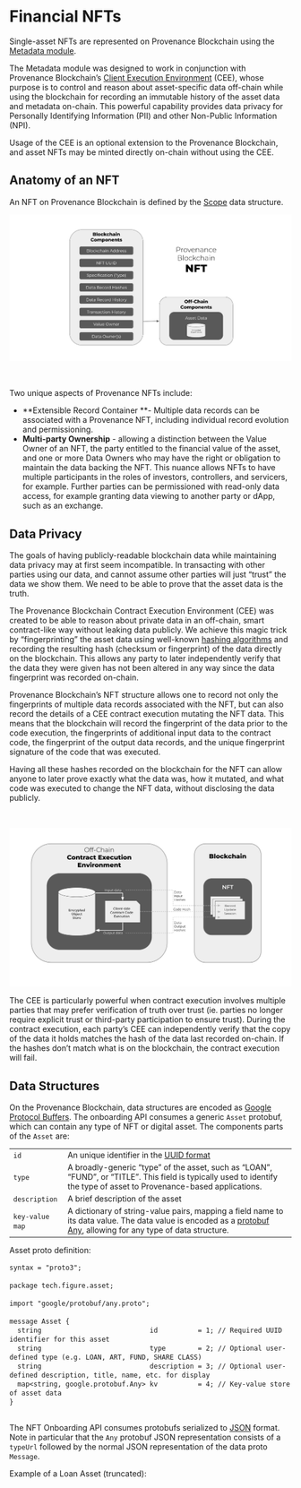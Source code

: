# Financial NFTs 

Single-asset NFTs are represented on Provenance Blockchain using the [Metadata module](https://docs.provenance.io/modules/metadata-module).

The Metadata module was designed to work in conjunction with Provenance Blockchain’s [Client Execution Environment](https://docs.provenance.io/p8e/overview) (CEE), whose purpose is to control and reason about asset-specific data off-chain while using the blockchain for recording an immutable history of the asset data and metadata on-chain. This powerful capability provides data privacy for Personally Identifying Information (PII) and other Non-Public Information (NPI).

Usage of the CEE is an optional extension to the Provenance Blockchain, and asset NFTs may be minted directly on-chain without using the CEE.
  

## Anatomy of an NFT 

An NFT on Provenance Blockchain is defined by the [Scope](https://docs.provenance.io/modules/metadata-module#scope-data-structures) data structure.

![nft](/img/learn/asset-lifecycle/nft.png)

<br/>

Two unique aspects of Provenance NFTs include:



* **Extensible Record Container **- Multiple data records can be associated with a Provenance NFT, including individual record evolution and permissioning.
* **Multi-party Ownership** - allowing a distinction between the Value Owner of an NFT, the party entitled to the financial value of the asset, and one or more Data Owners who may have the right or obligation to maintain the data backing the NFT. This nuance allows NFTs to have multiple participants in the roles of investors, controllers, and servicers, for example. Further parties can be permissioned with read-only data access, for example granting data viewing to another party or dApp, such as an exchange.


## Data Privacy

The goals of having publicly-readable blockchain data while maintaining data privacy may at first seem incompatible. In transacting with other parties using our data, and cannot assume other parties will just “trust” the data we show them. We need to be able to prove that the asset data is the truth.

The Provenance Blockchain Contract Execution Environment (CEE) was created to be able to reason about private data in an off-chain, smart contract-like way without leaking data publicly. We achieve this magic trick by “fingerprinting” the asset data using well-known [hashing algorithms](https://www.investopedia.com/terms/h/hash.asp) and recording the resulting hash (checksum or fingerprint) of the data directly on the blockchain. This allows any party to later independently verify that the data they were given has not been altered in any way since the data fingerprint was recorded on-chain.

Provenance Blockchain’s NFT structure allows one to record not only the fingerprints of multiple data records associated with the NFT, but can also record the details of a CEE contract execution mutating the NFT data. This means that the blockchain will record the fingerprint of the data prior to the code execution, the fingerprints of additional input data to the contract code, the fingerprint of the output data records, and the unique fingerprint signature of the code that was executed.

Having all these hashes recorded on the blockchain for the NFT can allow anyone to later prove exactly what the data was, how it mutated, and what code was executed to change the NFT data, without disclosing the data publicly.

<br/>

![nft](/img/learn/asset-lifecycle/cee.png)



The CEE is particularly powerful when contract execution involves multiple parties that may prefer verification of truth over trust (ie. parties no longer require explicit trust or third-party participation to ensure trust). During the contract execution, each party’s CEE can independently verify that the copy of the data it holds matches the hash of the data last recorded on-chain. If the hashes don’t match what is on the blockchain, the contract execution will fail.


## Data Structures



On the Provenance Blockchain, data structures are encoded as [Google Protocol Buffers](https://developers.google.com/protocol-buffers). The onboarding API consumes a generic `Asset` protobuf, which can contain any type of NFT or digital asset. The components parts of the `Asset` are:



<table>
  <tr>
   <td><code>id</code>
   </td>
   <td>An unique identifier in the <a href="https://en.wikipedia.org/wiki/Universally_unique_identifier#:~:text=A%20universally%20unique%20identifier%20(UUID,%2C%20for%20practical%20purposes%2C%20unique.">UUID format</a>
   </td>
  </tr>
  <tr>
   <td><code>type</code>
   </td>
   <td>A broadly-generic “type” of the asset, such as “LOAN”, “FUND”, or “TITLE”. This field is typically used to identify the type of asset to Provenance-based applications.
   </td>
  </tr>
  <tr>
   <td><code>description</code>
   </td>
   <td>A brief description of the asset
   </td>
  </tr>
  <tr>
   <td><code>key-value map</code>
   </td>
   <td>A dictionary of string-value pairs, mapping a field name to its data value. The data value is encoded as a <a href="https://developers.google.com/protocol-buffers/docs/proto3#any">protobuf Any</a>, allowing for any type of data structure.
   </td>
  </tr>
</table>


Asset proto definition:


```
syntax = "proto3";

package tech.figure.asset;

import "google/protobuf/any.proto";

message Asset {
  string                           id          = 1; // Required UUID identifier for this asset
  string                           type        = 2; // Optional user-defined type (e.g. LOAN, ART, FUND, SHARE CLASS)
  string                           description = 3; // Optional user-defined description, title, name, etc. for display
  map<string, google.protobuf.Any> kv          = 4; // Key-value store of asset data
}


```


The NFT Onboarding API consumes protobufs serialized to [JSON](https://www.json.org/json-en.html) format. Note in particular that the `Any` protobuf JSON representation consists of a `typeUrl` followed by the normal JSON representation of the data proto `Message`.

Example of a Loan Asset (truncated):






